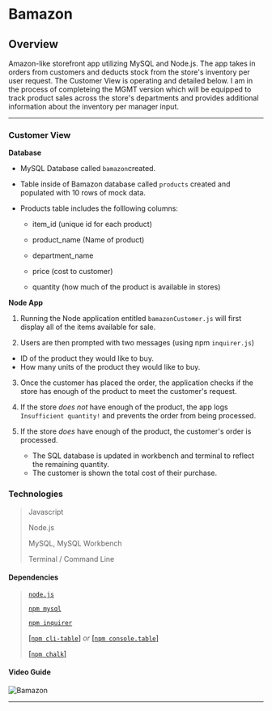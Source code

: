 # Bamazon

## Overview

Amazon-like storefront app utilizing MySQL and Node.js. The app takes in orders from customers and deducts stock from the store's inventory per user request. The Customer View is operating and detailed below. I am in the process of completeing the MGMT version which will be equipped to track product sales across the store's departments and provides additional information about the inventory per manager input.
- - -

### Customer View

**Database**

- MySQL Database called `bamazon`created.

- Table inside of Bamazon database called `products` created and populated with 10 rows of mock data.

- Products table includes the folllowing columns:

   * item_id (unique id for each product)

   * product_name (Name of product)

   * department_name

   * price (cost to customer)

   * quantity (how much of the product is available in stores)

**Node App**

1.  Running the Node application entitled  `bamazonCustomer.js` will first display all of the items available for sale. 

2.  Users are then prompted with two messages (using npm `inquirer.js`)

   *  ID of the product they would like to buy.
   *  How many units of the product they would like to buy.

3.  Once the customer has placed the order, the application checks if the store has enough of the product to meet the customer's request.

4. If the store _does not_ have enough of the product, the app logs `Insufficient quantity!` and prevents the order from being processed.

5. If the store _does_ have enough of the product,  the customer's order is processed.
   
   * The SQL database is updated in workbench and terminal to reflect the remaining quantity.
   * The customer is shown the total cost of their purchase.
   
### Technologies
> Javascript
>
> Node.js
>
> MySQL, MySQL Workbench
>
> Terminal / Command Line

 #### Dependencies
> [`node.js`](https://nodejs.org/en/)
>
> [`npm mysql`](https://www.npmjs.com/package/mysql)
>
> [`npm inquirer`](https://www.npmjs.com/package/inquirer)
>
> [[`npm cli-table`]](https://www.npmjs.com/package/cli-table)
> _or_
> [[`npm console.table`]](https://www.npmjs.com/package/console.table)
>
>[[`npm chalk`]](https://www.npmjs.com/package/chalk)

#### Video Guide
 ![Bamazon](https://github.com/rescarra/Bamazon/blob/master/gif-bamazon.gif "Bamazon")
- - -


